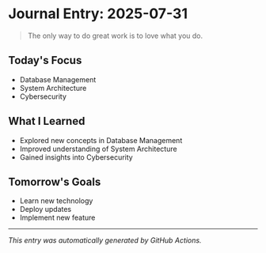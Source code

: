 # Journal Entry: 2025-07-31

> The only way to do great work is to love what you do.

## Today's Focus
- Database Management
- System Architecture
- Cybersecurity

## What I Learned
- Explored new concepts in Database Management
- Improved understanding of System Architecture
- Gained insights into Cybersecurity

## Tomorrow's Goals
- Learn new technology
- Deploy updates
- Implement new feature

---
*This entry was automatically generated by GitHub Actions.*